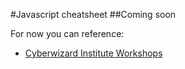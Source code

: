 #Javascript cheatsheet
##Coming soon

For now you can reference:

- [Cyberwizard Institute Workshops](https://github.com/cyberwizardinstitute/workshops/blob/master/javascript.markdown)